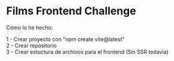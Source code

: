 # Films Frontend Challenge

Cómo lo he hecho:

1 - Crear proyecto con "npm create vite@latest"<br />
2 - Crear repositorio<br />
3 - Crear estuctura de archivos para el frontend (Sin SSR todavía)<br />
